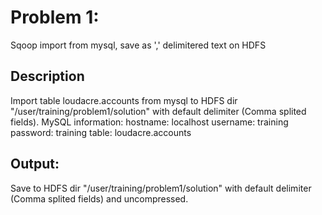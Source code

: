 # Problem 1: 
Sqoop import from mysql, save as ',' delimitered text on HDFS
## Description
Import table loudacre.accounts from mysql to HDFS dir "/user/training/problem1/solution" with default delimiter (Comma splited fields).
MySQL information:
hostname: localhost
username: training
password: training
table: loudacre.accounts
## Output: 
Save to HDFS dir "/user/training/problem1/solution" with default delimiter (Comma splited fields) and uncompressed.
